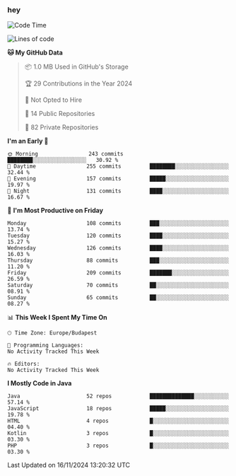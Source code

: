 ### hey

<!--START_SECTION:waka-->
![Code Time](http://img.shields.io/badge/Code%20Time-1%2C037%20hrs%202%20mins-blue)

![Lines of code](https://img.shields.io/badge/From%20Hello%20World%20I%27ve%20Written-1.1%20million%20lines%20of%20code-blue)

**🐱 My GitHub Data** 

> 📦 1.0 MB Used in GitHub's Storage 
 > 
> 🏆 29 Contributions in the Year 2024
 > 
> 🚫 Not Opted to Hire
 > 
> 📜 14 Public Repositories 
 > 
> 🔑 82 Private Repositories 
 > 
**I'm an Early 🐤** 

```text
🌞 Morning                243 commits         ████████░░░░░░░░░░░░░░░░░   30.92 % 
🌆 Daytime                255 commits         ████████░░░░░░░░░░░░░░░░░   32.44 % 
🌃 Evening                157 commits         █████░░░░░░░░░░░░░░░░░░░░   19.97 % 
🌙 Night                  131 commits         ████░░░░░░░░░░░░░░░░░░░░░   16.67 % 
```
📅 **I'm Most Productive on Friday** 

```text
Monday                   108 commits         ███░░░░░░░░░░░░░░░░░░░░░░   13.74 % 
Tuesday                  120 commits         ████░░░░░░░░░░░░░░░░░░░░░   15.27 % 
Wednesday                126 commits         ████░░░░░░░░░░░░░░░░░░░░░   16.03 % 
Thursday                 88 commits          ███░░░░░░░░░░░░░░░░░░░░░░   11.20 % 
Friday                   209 commits         ███████░░░░░░░░░░░░░░░░░░   26.59 % 
Saturday                 70 commits          ██░░░░░░░░░░░░░░░░░░░░░░░   08.91 % 
Sunday                   65 commits          ██░░░░░░░░░░░░░░░░░░░░░░░   08.27 % 
```


📊 **This Week I Spent My Time On** 

```text
🕑︎ Time Zone: Europe/Budapest

💬 Programming Languages: 
No Activity Tracked This Week

🔥 Editors: 
No Activity Tracked This Week
```

**I Mostly Code in Java** 

```text
Java                     52 repos            ██████████████░░░░░░░░░░░   57.14 % 
JavaScript               18 repos            █████░░░░░░░░░░░░░░░░░░░░   19.78 % 
HTML                     4 repos             █░░░░░░░░░░░░░░░░░░░░░░░░   04.40 % 
Kotlin                   3 repos             █░░░░░░░░░░░░░░░░░░░░░░░░   03.30 % 
PHP                      3 repos             █░░░░░░░░░░░░░░░░░░░░░░░░   03.30 % 
```




 Last Updated on 16/11/2024 13:20:32 UTC
<!--END_SECTION:waka-->
